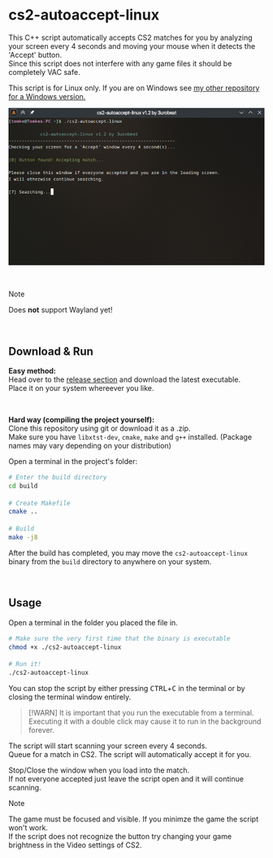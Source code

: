 # cs2-autoaccept-linux
This C++ script automatically accepts CS2 matches for you by analyzing your screen every 4 seconds and moving your mouse when it detects the 'Accept' button.  
Since this script does not interfere with any game files it should be completely VAC safe.  

This script is for Linux only. If you are on Windows see [my other repository for a Windows version.](https://github.com/3urobeat/cs2-autoaccept)  

![Screenshot](https://raw.githubusercontent.com/3urobeat/cs2-autoaccept-linux/master/.github/img/showcase.png)   
  
&nbsp;

> [!NOTE]
> Does **not** support Wayland yet!  

&nbsp;

## Download & Run
**Easy method:**  
Head over to the [release section](https://github.com/3urobeat/cs2-autoaccept-linux/releases/latest) and download the latest executable.  
Place it on your system whereever you like.

&nbsp;


**Hard way (compiling the project yourself):**  
Clone this repository using git or download it as a .zip.  
Make sure you have `libxtst-dev`, `cmake`, `make` and `g++` installed. (Package names may vary depending on your distribution)  

Open a terminal in the project's folder:
```bash
# Enter the build directory
cd build

# Create Makefile
cmake ..

# Build
make -j8
```

After the build has completed, you may move the `cs2-autoaccept-linux` binary from the `build` directory to anywhere on your system.

&nbsp;

## Usage  
Open a terminal in the folder you placed the file in.
```bash
# Make sure the very first time that the binary is executable
chmod +x ./cs2-autoaccept-linux

# Run it!
./cs2-autoaccept-linux
```

You can stop the script by either pressing <kbd>CTRL</kbd>+<kbd>C</kbd> in the terminal or by closing the terminal window entirely.

> [!WARN]
> It is important that you run the executable from a terminal. Executing it with a double click may cause it to run in the background forever.

The script will start scanning your screen every 4 seconds.  
Queue for a match in CS2. The script will automatically accept it for you.
  
Stop/Close the window when you load into the match.  
If not everyone accepted just leave the script open and it will continue scanning.  

> [!NOTE]
> The game must be focused and visible. If you minimze the game the script won't work.   
> If the script does not recognize the button try changing your game brightness in the Video settings of CS2.  
